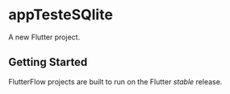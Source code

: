 # appTesteSQlite

A new Flutter project.

## Getting Started

FlutterFlow projects are built to run on the Flutter _stable_ release.
